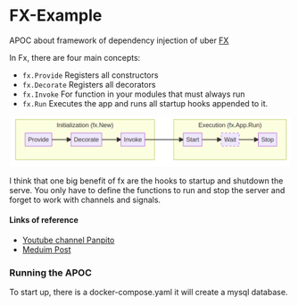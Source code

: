 # FX-Example 

APOC about framework of dependency injection of uber [FX](https://uber-go.github.io/fx/) 

In Fx, there are four main concepts:

* `fx.Provide`  Registers all constructors
* `fx.Decorate` Registers all decorators 
* `fx.Invoke`   For function in your modules that must always run  
* `fx.Run`      Executes the app and runs all startup hooks appended to it.

![img.png](img.png)

I think that one big benefit of fx are the hooks to startup and shutdown the serve. You only have to define the functions to run and stop the server and forget to work with channels and signals.

#### Links of reference
* [Youtube channel Panpito](https://www.youtube.com/watch?v=UnrAF8FwfXU&t=1751s&ab_channel=Panpito)
* [Meduim Post](https://luannt2909.medium.com/apply-dependency-injection-with-uber-fx-golang-365d914189c1)

### Running the APOC
To start up, there is a docker-compose.yaml it will create a mysql database.